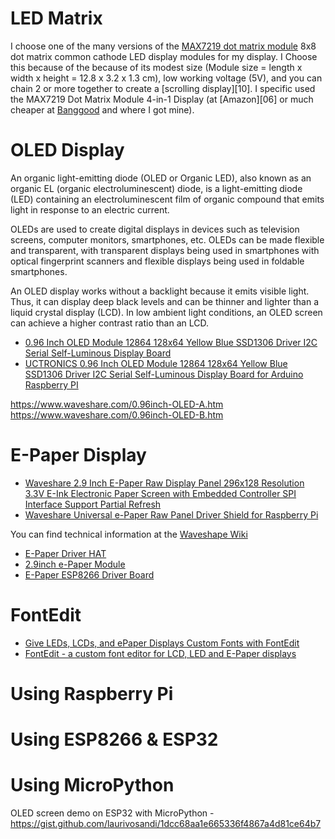 
# LED Matrix
I choose one of the many versions of the [MAX7219 dot matrix module][08]
8x8 dot matrix common cathode LED display modules for my display.
I Choose this because of the because of its modest size
(Module size = length x width x height = 12.8 x 3.2 x 1.3 cm),
low working voltage (5V),
and you can chain 2 or more together to create a [scrolling display][10].
I specific used the MAX7219 Dot Matrix Module 4-in-1 Display
(at [Amazon][06] or much cheaper at [Banggood][07] and where I got mine).

# OLED Display
An organic light-emitting diode (OLED or Organic LED),
also known as an organic EL (organic electroluminescent) diode,
is a light-emitting diode (LED) containing an electroluminescent
film of organic compound that emits light in response to an electric current.

OLEDs are used to create digital displays in devices such as television screens,
computer monitors, smartphones, etc.
OLEDs can be made flexible and transparent, with transparent displays being used in smartphones
with optical fingerprint scanners and flexible displays being used in foldable smartphones.

An OLED display works without a backlight because it emits visible light.
Thus, it can display deep black levels and can be thinner and lighter than a liquid crystal display (LCD).
In low ambient light conditions, an OLED screen can achieve a higher contrast ratio than an LCD.

* [0.96 Inch OLED Module 12864 128x64 Yellow Blue SSD1306 Driver I2C Serial Self-Luminous Display Board](https://www.amazon.com/gp/product/B072Q2X2LL/ref=ppx_od_dt_b_asin_title_s00)
* [UCTRONICS 0.96 Inch OLED Module 12864 128x64 Yellow Blue SSD1306 Driver I2C Serial Self-Luminous Display Board for Arduino Raspberry PI](https://www.uctronics.com/display/uctronics-0-96-inch-oled-module-12864-128x64-yellow-blue-ssd1306-driver-i2c-serial-self-luminous-display-board-for-arduino-raspberry-pi.html)

https://www.waveshare.com/0.96inch-OLED-A.htm
https://www.waveshare.com/0.96inch-OLED-B.htm

# E-Paper Display
* [Waveshare 2.9 Inch E-Paper Raw Display Panel 296x128 Resolution 3.3V E-Ink Electronic Paper Screen with Embedded Controller SPI Interface Support Partial Refresh](https://www.amazon.com/gp/product/B072J2LG8N/ref=ppx_od_dt_b_asin_title_s00)
* [Waveshare Universal e-Paper Raw Panel Driver Shield for Raspberry Pi](https://www.amazon.com/gp/product/B075R55WQT/ref=ppx_od_dt_b_asin_title_s00)

You can find technical information at the [Waveshape Wiki](https://www.waveshare.com/wiki/Main_Page)
* [E-Paper Driver HAT](https://www.waveshare.com/wiki/E-Paper_Driver_HAT)
* [2.9inch e-Paper Module](https://www.waveshare.com/wiki/2.9inch_e-Paper_Module)
* [E-Paper ESP8266 Driver Board](https://www.waveshare.com/wiki/E-Paper_ESP8266_Driver_Board)

# FontEdit
* [Give LEDs, LCDs, and ePaper Displays Custom Fonts with FontEdit](https://www.hackster.io/news/give-leds-lcds-and-epaper-displays-custom-fonts-with-fontedit-69709666f710)
* [FontEdit - a custom font editor for LCD, LED and E-Paper displays](https://kapusta.cc/2020/03/20/fontedit/)

# Using Raspberry Pi

# Using ESP8266 & ESP32

# Using MicroPython
OLED screen demo on ESP32 with MicroPython - https://gist.github.com/laurivosandi/1dcc68aa1e665336f4867a4d81ce64b7



[01]:
[02]:
[03]:
[04]:
[05]:
[06]:https://www.amazon.com/WMYCONGCONG-MAX7219-Display-Arduino-Microcontroller/dp/B07FT6MZ7R/Dref=asc_df_B07FT6MZ7R/
[07]:https://www.banggood.com/3Pcs-MAX7219-Dot-Matrix-Module-4-in-1-Display-Screen-For-Arduino-p-1230975.html
[08]:https://www.openimpulse.com/blog/products-page/product-category/max7219-led-dot-matrix-module/
[09]:
[10]:https://www.youtube.com/watch?v=i_8tvPwT6OE
[11]:
[12]:
[13]:
[14]:
[15]:
[16]:
[17]:
[18]:
[19]:
[20]:

